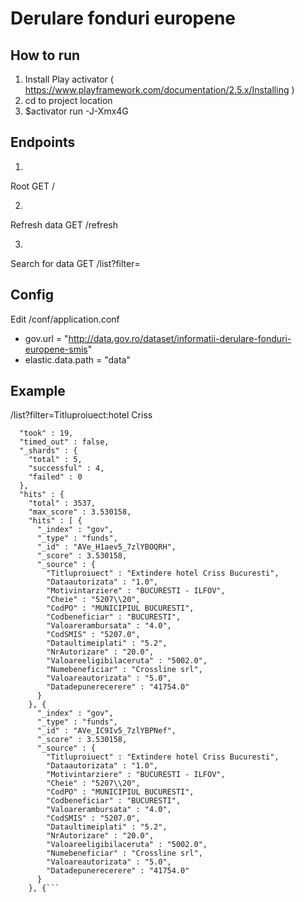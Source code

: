 # Derulare fonduri europene

## How to run
1. Install Play activator ( https://www.playframework.com/documentation/2.5.x/Installing )
2. cd to project location
3. $activator run -J-Xmx4G

## Endpoints
1. 
Root
GET     /     

2. 
Refresh data
GET     /refresh

3. 
Search for data
GET     /list?filter=<String>    


## Config

Edit /conf/application.conf
- gov.url = "http://data.gov.ro/dataset/informatii-derulare-fonduri-europene-smis"
- elastic.data.path = "data"

## Example
/list?filter=Titluproiuect:hotel Criss
```RichSearchResponse({
  "took" : 19,
  "timed_out" : false,
  "_shards" : {
    "total" : 5,
    "successful" : 4,
    "failed" : 0
  },
  "hits" : {
    "total" : 3537,
    "max_score" : 3.530158,
    "hits" : [ {
      "_index" : "gov",
      "_type" : "funds",
      "_id" : "AVe_H1aev5_7zlYBOQRH",
      "_score" : 3.530158,
      "_source" : {
        "Titluproiuect" : "Extindere hotel Criss Bucuresti",
        "Dataautorizata" : "1.0",
        "Motivintarziere" : "BUCURESTI - ILFOV",
        "Cheie" : "5207\\20",
        "CodPO" : "MUNICIPIUL BUCURESTI",
        "Codbeneficiar" : "BUCURESTI",
        "Valoarerambursata" : "4.0",
        "CodSMIS" : "5207.0",
        "Dataultimeiplati" : "5.2",
        "NrAutorizare" : "20.0",
        "Valoareeligibilaceruta" : "5002.0",
        "Numebeneficiar" : "Crossline srl",
        "Valoareautorizata" : "5.0",
        "Datadepunerecerere" : "41754.0"
      }
    }, {
      "_index" : "gov",
      "_type" : "funds",
      "_id" : "AVe_IC9Iv5_7zlYBPNef",
      "_score" : 3.530158,
      "_source" : {
        "Titluproiuect" : "Extindere hotel Criss Bucuresti",
        "Dataautorizata" : "1.0",
        "Motivintarziere" : "BUCURESTI - ILFOV",
        "Cheie" : "5207\\20",
        "CodPO" : "MUNICIPIUL BUCURESTI",
        "Codbeneficiar" : "BUCURESTI",
        "Valoarerambursata" : "4.0",
        "CodSMIS" : "5207.0",
        "Dataultimeiplati" : "5.2",
        "NrAutorizare" : "20.0",
        "Valoareeligibilaceruta" : "5002.0",
        "Numebeneficiar" : "Crossline srl",
        "Valoareautorizata" : "5.0",
        "Datadepunerecerere" : "41754.0"
      }
    }, {```
